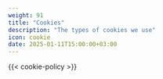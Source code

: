 ```yaml
---
weight: 91
title: "Cookies"
description: "The types of cookies we use"
icon: cookie
date: 2025-01-11T15:00:00+03:00
---
```


{{< cookie-policy >}}
